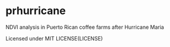 # prhurricane
NDVI analysis in Puerto Rican coffee farms after Hurricane Maria

Licensed under MIT LICENSE(LICENSE)
